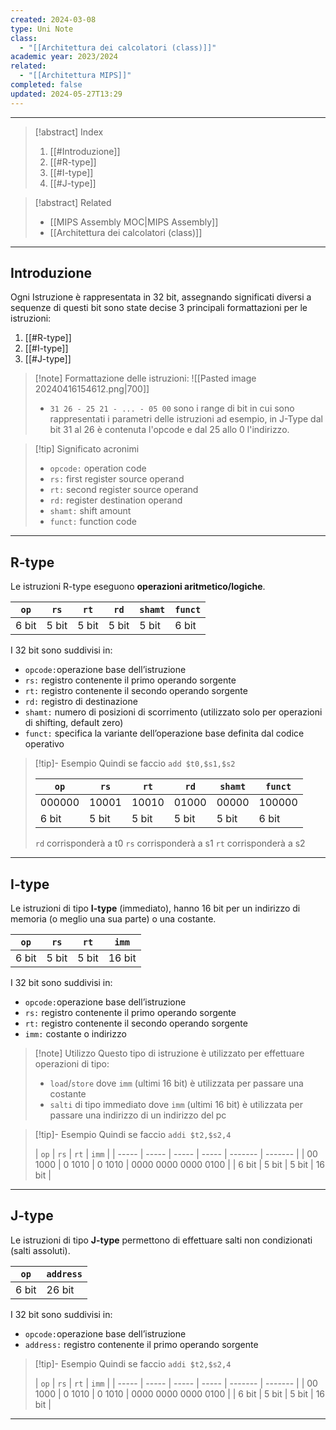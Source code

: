 ```yaml
---
created: 2024-03-08
type: Uni Note
class:
  - "[[Architettura dei calcolatori (class)]]"
academic year: 2023/2024
related:
  - "[[Architettura MIPS]]"
completed: false
updated: 2024-05-27T13:29
---
```

---

>[!abstract] Index
>1. [[#Introduzione]]
>2. [[#R-type]]
>3. [[#I-type]]
>4. [[#J-type]]

>[!abstract] Related
>- [[MIPS Assembly MOC|MIPS Assembly]]
>- [[Architettura dei calcolatori (class)]]

---
## Introduzione
Ogni Istruzione è rappresentata in 32 bit, assegnando significati diversi a sequenze di questi bit sono state decise 3 principali formattazioni per le istruzioni:
1. [[#R-type]]
2. [[#I-type]]
3. [[#J-type]]

>[!note] Formattazione delle istruzioni:
>![[Pasted image 20240416154612.png|700]]
>- `31 26 - 25 21 - ... - 05 00`  sono i range di bit in cui sono rappresentati i parametri delle istruzioni ad esempio, in J-Type dal bit 31 al 26 è contenuta l'opcode e dal 25 allo 0 l'indirizzo.

>[!tip] Significato acronimi
>- `opcode:` operation code
>- `rs:` first register source operand
>- `rt:` second register source operand
>- `rd:` register destination operand 
>- `shamt:` shift amount
>- `funct:` function code

---
## R-type

Le istruzioni R-type eseguono **operazioni aritmetico/logiche**.

| `op`  | `rs`  | `rt`  | `rd`  | `shamt` | `funct` |
| ----- | ----- | ----- | ----- | ------- | ------- |
| 6 bit | 5 bit | 5 bit | 5 bit | 5 bit   | 6 bit   |

I 32 bit sono suddivisi in:
- `opcode:`operazione base dell’istruzione
- `rs:` registro contenente il primo operando sorgente
- `rt:` registro contenente il secondo operando sorgente
- `rd:` registro di destinazione
- `shamt:` numero di posizioni di scorrimento (utilizzato solo per operazioni di shifting, default zero)
- `funct:` specifica la variante dell’operazione base definita dal codice operativo

>[!tip]- Esempio
>Quindi se faccio `add $t0,$s1,$s2`
>
>| `op`  | `rs`  | `rt`  | `rd`  | `shamt` | `funct` |
>| ----- | ----- | ----- | ----- | ------- | ------- |
>| 000000 | 10001 | 10010 | 01000 | 00000 | 100000 |
>| 6 bit | 5 bit | 5 bit | 5 bit | 5 bit   | 6 bit   |
>
>`rd` corrisponderà a t0
>`rs` corrisponderà a s1
>`rt` corrisponderà a s2

---
## I-type

Le istruzioni di tipo **I-type** (immediato), hanno 16 bit per un indirizzo di memoria (o meglio una sua parte) o una costante.

| `op`  | `rs`  | `rt`  | `imm`  |
| ----- | ----- | ----- | ------ |
| 6 bit | 5 bit | 5 bit | 16 bit |

I 32 bit sono suddivisi in:
- `opcode:`operazione base dell’istruzione
- `rs:` registro contenente il primo operando sorgente
- `rt:` registro contenente il secondo operando sorgente
- `imm:` costante o indirizzo

>[!note] Utilizzo
>Questo tipo di istruzione è utilizzato per effettuare operazioni di tipo:
>- `load`/`store` dove `imm` (ultimi 16 bit) è utilizzata per passare una costante
>- `salti` di tipo immediato dove `imm` (ultimi 16 bit) è utilizzata per passare una indirizzo di un indirizzo del pc

>[!tip]- Esempio
>Quindi se faccio `addi $t2,$s2,4`
>
>| `op`  | `rs`  | `rt` | `imm` |
>| ----- | ----- | ----- | ----- | ------- | ------- |
>| 00 1000 | 0 1010 | 0 1010 | 0000 0000 0000 0100 |
>| 6 bit | 5 bit | 5 bit | 16 bit  |

---
## J-type

Le istruzioni di tipo **J-type** permettono di effettuare salti non condizionati (salti assoluti).

| `op`  | `address` |
| ----- | --------- |
| 6 bit | 26 bit    |

I 32 bit sono suddivisi in:
- `opcode:`operazione base dell’istruzione
- `address:` registro contenente il primo operando sorgente

>[!tip]- Esempio
>Quindi se faccio `addi $t2,$s2,4`
>
>| `op`  | `rs`  | `rt` | `imm` |
>| ----- | ----- | ----- | ----- | ------- | ------- |
>| 00 1000 | 0 1010 | 0 1010 | 0000 0000 0000 0100 |
>| 6 bit | 5 bit | 5 bit | 16 bit  |

---